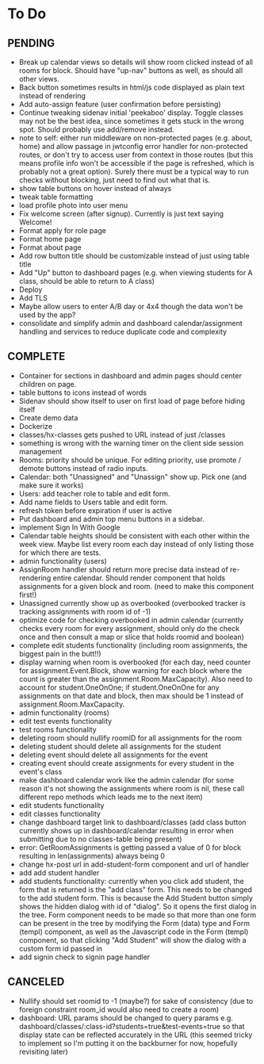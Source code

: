 # To Do

## PENDING

- Break up calendar views so details will show room clicked instead of all rooms for block. Should have "up-nav" buttons as well, as should all other views.
- Back button sometimes results in html/js code displayed as plain text instead of rendering
- Add auto-assign feature (user confirmation before persisting)
- Continue tweaking sidenav initial 'peekaboo' display. Toggle classes may not be the best idea, since sometimes it gets stuck in the wrong spot. Should probably use add/remove instead.
- note to self: either run middleware on non-protected pages (e.g. about, home) and allow passage in jwtconfig error handler for non-protected routes, or don't try to access user from context in those routes (but this means profile info won't be accessible if the page is refreshed, which is probably not a great option). Surely there must be a typical way to run checks without blocking, just need to find out what that is.
- show table buttons on hover instead of always
- tweak table formatting
- load profile photo into user menu
- Fix welcome screen (after signup). Currently is just text saying Welcome!
- Format apply for role page
- Format home page
- Format about page
- Add row button title should be customizable instead of just using table title
- Add "Up" button to dashboard pages (e.g. when viewing students for A class, should be able to return to A class)
- Deploy
- Add TLS
- Maybe allow users to enter A/B day or 4x4 though the data won't be used by the app?
- consolidate and simplify admin and dashboard calendar/assignment handling and services to reduce duplicate code and complexity

## COMPLETE

- Container for sections in dashboard and admin pages should center children on page.
- table buttons to icons instead of words
- Sidenav should show itself to user on first load of page before hiding itself
- Create demo data
- Dockerize
- classes/hx-classes gets pushed to URL instead of just /classes
- something is wrong with the warning timer on the client side session management
- Rooms: priority should be unique. For editing priority, use promote / demote buttons instead of radio inputs.
- Calendar: both "Unassigned" and "Unassign" show up. Pick one (and make sure it works)
- Users: add teacher role to table and edit form.
- Add name fields to Users table and edit form.
- refresh token before expiration if user is active
- Put dashboard and admin top menu buttons in a sidebar.
- implement Sign In With Google
- Calendar table heights should be consistent with each other within the week view. Maybe list every room each day instead of only listing those for which there are tests.
- admin functionality (users)
- AssignRoom handler should return more precise data instead of re-rendering entire calendar. Should render component that holds assignments for a given block and room. (need to make this component first!)
- Unassigned currently show up as overbooked (overbooked tracker is tracking assignments with room id of -1)
- optimize code for checking overbooked in admin calendar (currently checks every room for every assignment, should only do the check once and then consult a map or slice that holds roomid and boolean)
- complete edit students functionality (including room assignments, the biggest pain in the butt!!)
- display warning when room is overbooked (for each day, need counter for assignment.Event.Block, show warning for each block where the count is greater than the assignment.Room.MaxCapacity). Also need to account for student.OneOnOne; if student.OneOnOne for any assignments on that date and block, then max should be 1 instead of assignment.Room.MaxCapacity.
- admin functionality (rooms)
- edit test events functionality
- test rooms functionality
- deleting room should nullify roomID for all assignments for the room
- deleting student should delete all assignments for the student
- deleting event should delete all assignments for the event
- creating event should create assignments for every student in the event's class
- make dashboard calendar work like the admin calendar (for some reason it's not showing the assignments where room is nil, these call different repo methods which leads me to the next item)
- edit students functionality
- edit classes functionality
- change dashboard target link to dashboard/classes (add class button currently shows up in dashboard/calendar resulting in error when submitting due to no classes-table being present)
- error: GetRoomAssignments is getting passed a value of 0 for block resulting in len(assignments) always being 0
- change hx-post url in add-student-form component and url of handler
- add add student handler
- add students functionality: currently when you click add student, the form that is returned is the "add class" form. This needs to be changed to the add student form. This is because the Add Student button simply shows the hidden dialog with id of "dialog". So it opens the first dialog in the tree. Form component needs to be made so that more than one form can be present in the tree by modifying the Form (data) type and Form (templ) component, as well as the Javascript code in the Form (templ) component, so that clicking "Add Student" will show the dialog with a custom form id passed in  
- add signin check to signin page handler

## CANCELED

- Nullify should set roomid to -1 (maybe?) for sake of consistency (due to foreign constraint room_id would also need to create a room)
- dashboard: URL params should be changed to query params e.g. dashboard/classes/:class-id?students=true&test-events=true so that display state can be reflected accurately in the URL (this seemed tricky to implement so I'm putting it on the backburner for now, hopefully revisiting later)
